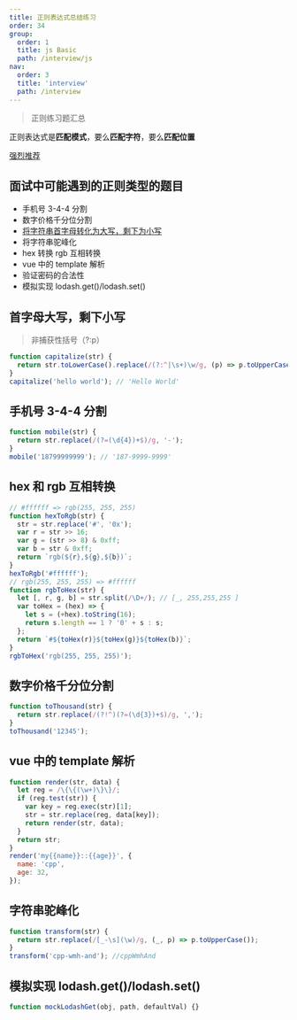 ```yaml
---
title: 正则表达式总结练习
order: 34
group:
  order: 1
  title: js Basic
  path: /interview/js
nav:
  order: 3
  title: 'interview'
  path: /interview
---
```


> 正则练习题汇总

正则表达式是**匹配模式**，要么**匹配字符**，要么**匹配位置**

[强烈推荐](https://juejin.cn/post/7021672733213720613#heading-24)

## 面试中可能遇到的正则类型的题目

- 手机号 3-4-4 分割
- 数字价格千分位分割
- [将字符串首字母转化为大写，剩下为小写](https://juejin.cn/post/7070284710131269669?searchId=202401041945548E669BD2908D492430A4)
- 将字符串驼峰化
- hex 转换 rgb 互相转换
- vue 中的 template 解析
- 验证密码的合法性
- 模拟实现 lodash.get()/lodash.set()

## 首字母大写，剩下小写

> 非捕获性括号（?:p）

```js
function capitalize(str) {
  return str.toLowerCase().replace(/(?:^|\s+)\w/g, (p) => p.toUpperCase());
}
capitalize('hello world'); // 'Hello World'
```

## 手机号 3-4-4 分割

```js
function mobile(str) {
  return str.replace(/(?=(\d{4})+$)/g, '-');
}
mobile('18799999999'); // '187-9999-9999'
```

## hex 和 rgb 互相转换

```js
// #ffffff => rgb(255, 255, 255)
function hexToRgb(str) {
  str = str.replace('#', '0x');
  var r = str >> 16;
  var g = (str >> 8) & 0xff;
  var b = str & 0xff;
  return `rgb(${r},${g},${b})`;
}
hexToRgb('#ffffff');
// rgb(255, 255, 255) => #ffffff
function rgbToHex(str) {
  let [, r, g, b] = str.split(/\D+/); // [_, 255,255,255 ]
  var toHex = (hex) => {
    let s = (+hex).toString(16);
    return s.length == 1 ? '0' + s : s;
  };
  return `#${toHex(r)}${toHex(g)}${toHex(b)}`;
}
rgbToHex('rgb(255, 255, 255)');
```

## 数字价格千分位分割

```js
function toThousand(str) {
  return str.replace(/(?!^)(?=(\d{3})+$)/g, ',');
}
toThousand('12345');
```

## vue 中的 template 解析

```js
function render(str, data) {
  let reg = /\{\{(\w+)\}\}/;
  if (reg.test(str)) {
    var key = reg.exec(str)[1];
    str = str.replace(reg, data[key]);
    return render(str, data);
  }
  return str;
}
render('my{{name}}::{{age}}', {
  name: 'cpp',
  age: 32,
});
```

## 字符串驼峰化

```js
function transform(str) {
  return str.replace(/[_-\s](\w)/g, (_, p) => p.toUpperCase());
}
transform('cpp-wmh-and'); //cppWmhAnd
```

## 模拟实现 lodash.get()/lodash.set()

```js
function mockLodashGet(obj, path, defaultVal) {}
```
